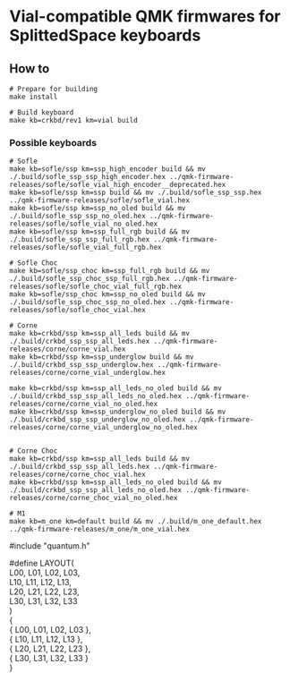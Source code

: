# Vial-compatible QMK firmwares for SplittedSpace keyboards

## How to

```
# Prepare for building
make install

# Build keyboard
make kb=crkbd/rev1 km=vial build

```


### Possible keyboards

```
# Sofle
make kb=sofle/ssp km=ssp_high_encoder build && mv ./.build/sofle_ssp_ssp_high_encoder.hex ../qmk-firmware-releases/sofle/sofle_vial_high_encoder__deprecated.hex
make kb=sofle/ssp km=ssp build && mv ./.build/sofle_ssp_ssp.hex ../qmk-firmware-releases/sofle/sofle_vial.hex
make kb=sofle/ssp km=ssp_no_oled build && mv ./.build/sofle_ssp_ssp_no_oled.hex ../qmk-firmware-releases/sofle/sofle_vial_no_oled.hex
make kb=sofle/ssp km=ssp_full_rgb build && mv ./.build/sofle_ssp_ssp_full_rgb.hex ../qmk-firmware-releases/sofle/sofle_vial_full_rgb.hex

# Sofle Choc
make kb=sofle/ssp_choc km=ssp_full_rgb build && mv ./.build/sofle_ssp_choc_ssp_full_rgb.hex ../qmk-firmware-releases/sofle/sofle_choc_vial_full_rgb.hex
make kb=sofle/ssp_choc km=ssp_no_oled build && mv ./.build/sofle_ssp_choc_ssp_no_oled.hex ../qmk-firmware-releases/sofle/sofle_choc_vial.hex

# Corne
make kb=crkbd/ssp km=ssp_all_leds build && mv ./.build/crkbd_ssp_ssp_all_leds.hex ../qmk-firmware-releases/corne/corne_vial.hex
make kb=crkbd/ssp km=ssp_underglow build && mv ./.build/crkbd_ssp_ssp_underglow.hex ../qmk-firmware-releases/corne/corne_vial_underglow.hex

make kb=crkbd/ssp km=ssp_all_leds_no_oled build && mv ./.build/crkbd_ssp_ssp_all_leds_no_oled.hex ../qmk-firmware-releases/corne/corne_vial_no_oled.hex
make kb=crkbd/ssp km=ssp_underglow_no_oled build && mv ./.build/crkbd_ssp_ssp_underglow_no_oled.hex ../qmk-firmware-releases/corne/corne_vial_underglow_no_oled.hex


# Corne Choc
make kb=crkbd/ssp km=ssp_all_leds build && mv ./.build/crkbd_ssp_ssp_all_leds.hex ../qmk-firmware-releases/corne/corne_choc_vial.hex
make kb=crkbd/ssp km=ssp_all_leds_no_oled build && mv ./.build/crkbd_ssp_ssp_all_leds_no_oled.hex ../qmk-firmware-releases/corne/corne_choc_vial_no_oled.hex

# M1
make kb=m_one km=default build && mv ./.build/m_one_default.hex ../qmk-firmware-releases/m_one/m_one_vial.hex
```




#include "quantum.h"

#define LAYOUT( \
    L00, L01, L02, L03, \
    L10, L11, L12, L13, \
    L20, L21, L22, L23, \
    L30, L31, L32, L33 \
    ) \
    { \
        { L00, L01, L02, L03 }, \
        { L10, L11, L12, L13 }, \
        { L20, L21, L22, L23 }, \
        { L30, L31, L32, L33 } \
    }

